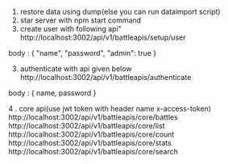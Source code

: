 1. restore data using dump(else you can run dataimport script)
3. star server with npm start command
2. create user with following api"
http://localhost:3002/api/v1/battleapis/setup/user

body : {
      "name",
      "password",
      "admin": true
    }

3. authenticate with api given below
http://localhost:3002/api/v1/battleapis/authenticate

body : {
      name,
      password
  }

4 . core api(use jwt token with header name x-access-token)
  http://localhost:3002/api/v1/battleapis/core/battles
  http://localhost:3002/api/v1/battleapis/core/list
  http://localhost:3002/api/v1/battleapis/core/count
  http://localhost:3002/api/v1/battleapis/core/stats
  http://localhost:3002/api/v1/battleapis/core/search
